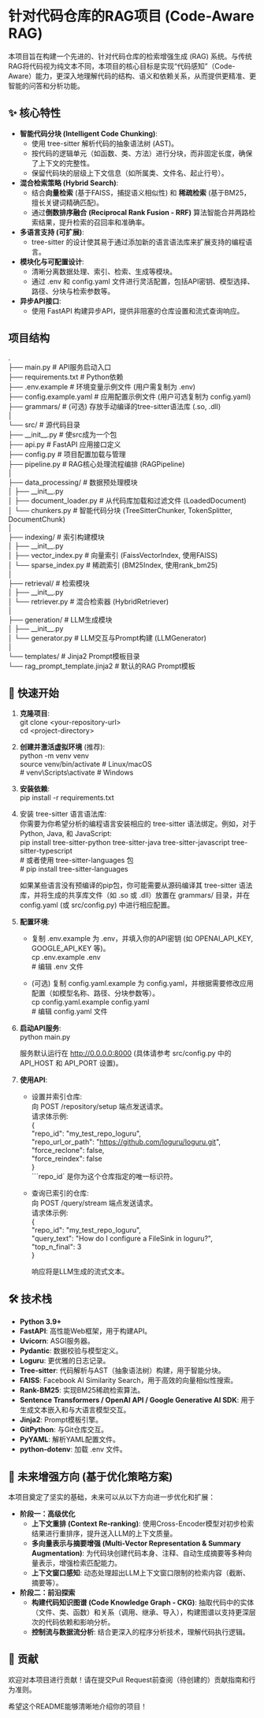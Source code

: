 # **针对代码仓库的RAG项目 (Code-Aware RAG)**

本项目旨在构建一个先进的、针对代码仓库的检索增强生成 (RAG) 系统。与传统RAG将代码视为纯文本不同，本项目的核心目标是实现“代码感知”（Code-Aware）能力，更深入地理解代码的结构、语义和依赖关系，从而提供更精准、更智能的问答和分析功能。

## **✨ 核心特性**

* **智能代码分块 (Intelligent Code Chunking)**:  
  * 使用 tree-sitter 解析代码的抽象语法树 (AST)。  
  * 按代码的逻辑单元（如函数、类、方法）进行分块，而非固定长度，确保了上下文的完整性。  
  * 保留代码块的层级上下文信息（如所属类、文件名、起止行号）。  
* **混合检索策略 (Hybrid Search)**:  
  * 结合**向量检索** (基于FAISS，捕捉语义相似性) 和 **稀疏检索** (基于BM25，擅长关键词精确匹配)。  
  * 通过**倒数排序融合 (Reciprocal Rank Fusion \- RRF)** 算法智能合并两路检索结果，提升检索的召回率和准确率。  
* **多语言支持 (可扩展)**:  
  * tree-sitter 的设计使其易于通过添加新的语言语法库来扩展支持的编程语言。  
* **模块化与可配置设计**:  
  * 清晰分离数据处理、索引、检索、生成等模块。  
  * 通过 .env 和 config.yaml 文件进行灵活配置，包括API密钥、模型选择、路径、分块与检索参数等。  
* **异步API接口**:  
  * 使用 FastAPI 构建异步API，提供非阻塞的仓库设置和流式查询响应。

## **项目结构**

.  
├── main.py                 \# API服务启动入口  
├── requirements.txt        \# Python依赖  
├── .env.example            \# 环境变量示例文件 (用户需复制为 .env)  
├── config.example.yaml     \# 应用配置示例文件 (用户可选复制为 config.yaml)  
├── grammars/               \# (可选) 存放手动编译的tree-sitter语法库 (.so, .dll)  
│  
└── src/                    \# 源代码目录  
    ├── \_\_init\_\_.py         \# 使src成为一个包  
    ├── api.py              \# FastAPI 应用接口定义  
    ├── config.py           \# 项目配置加载与管理  
    ├── pipeline.py         \# RAG核心处理流程编排 (RAGPipeline)  
    │  
    ├── data\_processing/    \# 数据预处理模块  
    │   ├── \_\_init\_\_.py  
    │   ├── document\_loader.py \# 从代码库加载和过滤文件 (LoadedDocument)  
    │   └── chunkers.py        \# 智能代码分块 (TreeSitterChunker, TokenSplitter, DocumentChunk)  
    │  
    ├── indexing/           \# 索引构建模块  
    │   ├── \_\_init\_\_.py  
    │   ├── vector\_index.py    \# 向量索引 (FaissVectorIndex, 使用FAISS)  
    │   └── sparse\_index.py    \# 稀疏索引 (BM25Index, 使用rank\_bm25)  
    │  
    ├── retrieval/          \# 检索模块  
    │   ├── \_\_init\_\_.py  
    │   └── retriever.py       \# 混合检索器 (HybridRetriever)  
    │  
    ├── generation/         \# LLM生成模块  
    │   ├── \_\_init\_\_.py  
    │   └── generator.py       \# LLM交互与Prompt构建 (LLMGenerator)  
    │  
    └── templates/            \# Jinja2 Prompt模板目录  
        └── rag\_prompt\_template.jinja2 \# 默认的RAG Prompt模板

## **🚀 快速开始**

1. **克隆项目**:  
   git clone \<your-repository-url\>  
   cd \<project-directory\>

2. **创建并激活虚拟环境** (推荐):  
   python \-m venv venv  
   source venv/bin/activate  \# Linux/macOS  
   \# venv\\Scripts\\activate    \# Windows

3. **安装依赖**:  
   pip install \-r requirements.txt

4. 安装 tree-sitter 语言语法库:  
   你需要为你希望分析的编程语言安装相应的 tree-sitter 语法绑定。例如，对于Python, Java, 和 JavaScript:  
   pip install tree-sitter-python tree-sitter-java tree-sitter-javascript tree-sitter-typescript  
   \# 或者使用 tree-sitter-languages 包  
   \# pip install tree-sitter-languages

   如果某些语言没有预编译的pip包，你可能需要从源码编译其 tree-sitter 语法库，并将生成的共享库文件（如 .so 或 .dll）放置在 grammars/ 目录，并在 config.yaml (或 src/config.py) 中进行相应配置。  
5. **配置环境**:  
   * 复制 .env.example 为 .env，并填入你的API密钥 (如 OPENAI\_API\_KEY, GOOGLE\_API\_KEY 等)。  
     cp .env.example .env  
     \# 编辑 .env 文件

   * (可选) 复制 config.yaml.example 为 config.yaml，并根据需要修改应用配置（如模型名称、路径、分块参数等）。  
     cp config.yaml.example config.yaml  
     \# 编辑 config.yaml 文件

6. **启动API服务**:  
   python main.py

   服务默认运行在 http://0.0.0.0:8000 (具体请参考 src/config.py 中的 API\_HOST 和 API\_PORT 设置)。  
7. **使用API**:  
   * 设置并索引仓库:  
     向 POST /repository/setup 端点发送请求。  
     请求体示例:  
     {  
       "repo\_id": "my\_test\_repo\_loguru",  
       "repo\_url\_or\_path": "https://github.com/loguru/loguru.git",  
       "force\_reclone": false,  
       "force\_reindex": false  
     }  
     \`\`\`repo\_id\` 是你为这个仓库指定的唯一标识符。

   * 查询已索引的仓库:  
     向 POST /query/stream 端点发送请求。  
     请求体示例:  
     {  
       "repo\_id": "my\_test\_repo\_loguru",  
       "query\_text": "How do I configure a FileSink in loguru?",  
       "top\_n\_final": 3  
     }

     响应将是LLM生成的流式文本。

## **🛠️ 技术栈**

* **Python 3.9+**  
* **FastAPI**: 高性能Web框架，用于构建API。  
* **Uvicorn**: ASGI服务器。  
* **Pydantic**: 数据校验与模型定义。  
* **Loguru**: 更优雅的日志记录。  
* **Tree-sitter**: 代码解析与AST（抽象语法树）构建，用于智能分块。  
* **FAISS**: Facebook AI Similarity Search，用于高效的向量相似性搜索。  
* **Rank-BM25**: 实现BM25稀疏检索算法。  
* **Sentence Transformers / OpenAI API / Google Generative AI SDK**: 用于生成文本嵌入和与大语言模型交互。  
* **Jinja2**: Prompt模板引擎。  
* **GitPython**: 与Git仓库交互。  
* **PyYAML**: 解析YAML配置文件。  
* **python-dotenv**: 加载 .env 文件。

## **🔮 未来增强方向 (基于优化策略方案)**

本项目奠定了坚实的基础，未来可以从以下方向进一步优化和扩展：

* **阶段一：高级优化**  
  * **上下文重排 (Context Re-ranking)**: 使用Cross-Encoder模型对初步检索结果进行重排序，提升送入LLM的上下文质量。  
  * **多向量表示与摘要增强 (Multi-Vector Representation & Summary Augmentation)**: 为代码块创建代码本身、注释、自动生成摘要等多种向量表示，增强检索匹配能力。  
  * **上下文窗口感知**: 动态处理超出LLM上下文窗口限制的检索内容（截断、摘要等）。  
* **阶段二：前沿探索**  
  * **构建代码知识图谱 (Code Knowledge Graph \- CKG)**: 抽取代码中的实体（文件、类、函数）和关系（调用、继承、导入），构建图谱以支持更深层次的代码依赖和影响分析。  
  * **控制流与数据流分析**: 结合更深入的程序分析技术，理解代码执行逻辑。

## **🤝 贡献**

欢迎对本项目进行贡献！请在提交Pull Request前查阅（待创建的）贡献指南和行为准则。

希望这个README能够清晰地介绍你的项目！
